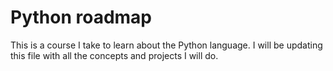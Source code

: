 # Python roadmap

This is a course I take to learn about the Python language. I will be updating this file with all the concepts and projects I will do.
